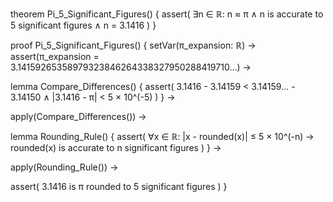 theorem Pi_5_Significant_Figures() {
  assert(
    ∃n ∈ ℝ: n ≈ π ∧ 
    n is accurate to 5 significant figures ∧
    n = 3.1416
  )
}

proof Pi_5_Significant_Figures() {
  setVar(π_expansion: ℝ) →
  assert(π_expansion = 3.14159265358979323846264338327950288419710...) →
  
  lemma Compare_Differences() {
    assert(
      3.1416 - 3.14159 < 3.14159... - 3.14150 ∧
      |3.1416 - π| < 5 × 10^(-5)
    )
  } →
  
  apply(Compare_Differences()) →
  
  lemma Rounding_Rule() {
    assert(
      ∀x ∈ ℝ: |x - rounded(x)| ≤ 5 × 10^(-n) → 
      rounded(x) is accurate to n significant figures
    )
  } →
  
  apply(Rounding_Rule()) →
  
  assert(
    3.1416 is π rounded to 5 significant figures
  )
}